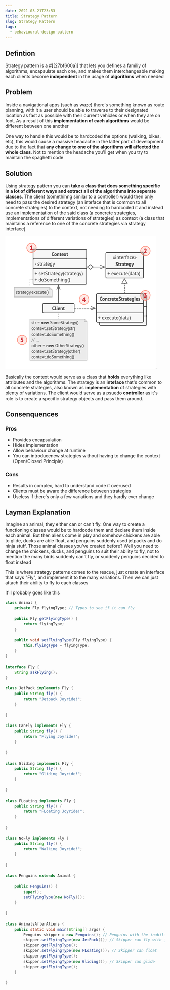 ```yaml
---
date: 2021-03-21T23:53
title: Strategy Pattern
slug: Strategy Pattern
tags:
  - behavioural-design-pattern
---
```


## Defintion

Strategy pattern is a #[[27bf600a]] that lets you defines a familiy of algorithms, encapsulate each one, and makes them interchangeable making each clients become **independent** in the usage of **algorithms** when needed

## Problem

Inside a navigational apps (such as waze) there's something known as route planning, with it a user should be able to traverse to their designated location as fast as possible with their current vehicles or when they are on foot. As a result of this **implementation of each algorithms** would be different between one another

One way to handle this would be to hardcoded the options (walking, bikes, etc), this would cause a massive headache in the latter part of development due to the fact that **any change to one of the algorithms will affected the whole class**. Not to mention the headache you'll get when you try to maintain the spaghetti code

## Solution
Using strategy pattern you can **take a class that does something specific in a lot of different ways and extract all of the algorithms into seperate classes**. The client (somethihng similar to a controller) would then only need to pass the desired strategy (an inteface that is common to all concrete strategies) to the context, not needing to hardcoded it and instead use an implementation of the said class (a concrete strategies, implementations of different variations of strategies) as context (a class that maintains a reference to one of the concrete strategies via strategy interface)

![Structure strategy](static/pic-selected-210322-1115-37.png)

Basically the context would serve as a class that **holds** everything like attributes and the algorithms. The strategy is an **inteface** that's common to all concrete strategies, also known as **implementation** of strategies with plenty of variations. The client would serve as a psuedo **controller** as it's role is to create a specific strategy objects and pass them around.

## Consenquences
### Pros
- Provides encapsulation
- Hides implementation
- Allow behaviour change at runtime
- You can introducenew strategies without having to change the context (Open/Closed Principle)

### Cons
- Results in complex, hard to understand code if overused
- Clients must be aware the difference between strategies
- Useless if there's only a few variations and they hardly ever change

## Layman Explanation
Imagine an animal, they either can or can't fly. One way to create a functioning classes would be to hardcode them and declare them inside each animal. But then aliens come in play and somehow chickens are able to glide, ducks are able float, and penguins suddenly used jetpacks and do ninja stuff. Those animal classes you've created before? Well you need to change the chickens, ducks, and penguins to suit their ability to fly, not to mention the many birds suddenly can't fly, or suddenly penguins decided to float instead

This is where strategy patterns comes to the rescue, just create an interface that says "Fly", and implement it to the many variations. Then we can just attach their ability to fly to each classes

It'll probably goes like this

``` java
class Animal {
    private Fly flyingType; // Types to see if it can fly

    public Fly getFlyingType() {
        return flyingType;
    }

    public void setFlyingType(Fly flyingType) {
        this.flyingType = flyingType;
    }
}

interface Fly {
    String askFlying();
}

class JetPack implements Fly {
    public String fly() {
        return "Jetpack Joyride!";
    }

}

class CanFly implements Fly {
    public String fly() {
        return "Flying Joyride!";
    }

}

class Gliding implements Fly {
    public String fly() {
        return "Gliding Joyride!";
    }

}

class FLoating implements Fly {
    public String fly() {
        return "FLoating Joyride!";
    }

}

class NoFly implements Fly {
    public String fly() {
        return "Walking Joyride!";
    }

}

class Penguins extends Animal {

    public Penguins() {
        super();
        setFlyingType(new NoFly());
    }

}

class AnimalsAfterAliens {
    public static void main(String[] args) {
        Penguins skipper = new Penguins(); // Penguins with the inability to fly
        skipper.setFlyingType(new JetPack()); // Skipper can fly with jetpack
        skipper.getFlyingType();
        skipper.setFlyingType(new FLoating()); // Skipper can float
        skipper.getFlyingType();
        skipper.setFlyingType(new Gliding()); // Skipper can glide
        skipper.getFlyingType();
    }

}
```

